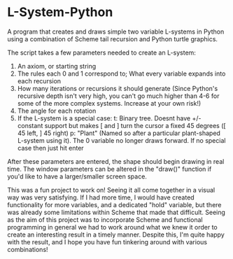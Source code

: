 # L-System-Python
A program that creates and draws simple two variable L-systems in Python using a combination of Scheme tail recursion and Python turtle graphics.

The script takes a few parameters needed to create an L-system: 
1. An axiom, or starting string
2. The rules each 0 and 1 correspond to; What every variable expands into each recursion
3. How many iterations or recursions it should generate (Since Python's recursive depth isn't very high, you can't go much higher than 4-6 for some of the more complex systems. Increase at your own risk!)
4. The angle for each rotation
5. If the L-system is a special case:
   t: Binary tree. Doesnt have +/- constant support but makes [ and ] turn the cursor a fixed 45 degrees ([ 45 left, ] 45 right)
   p: "Plant" (Named so after a particular plant-shaped L-system using it). The 0 variable no longer draws forward.
If no special case then just hit enter

After these parameters are entered, the shape should begin drawing in real time. The window parameters can be altered in the "draw()" function if you'd like to have a larger/smaller screen space.

This was a fun project to work on! Seeing it all come together in a visual way was very satisfying. If I had more time, I would have created functionality for more variables, and a dedicated "hold" variable, but there was already some limitations within Scheme that made that difficult. Seeing as the aim of this project was to incorporate Scheme and functional programming in general we had to work around what we knew it order to create an interesting result in a timely manner. Despite this, I'm quite happy with the result, and I hope you have fun tinkering around with various combinations!
